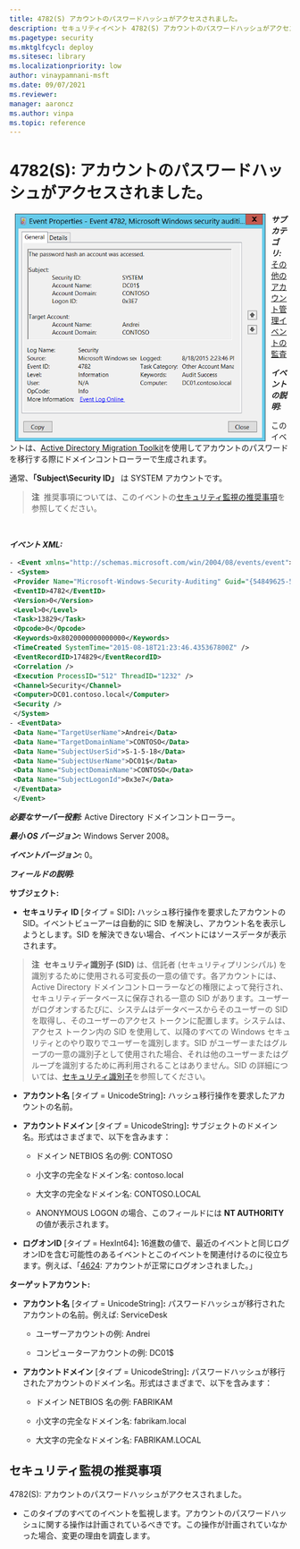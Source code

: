 ```yaml
---
title: 4782(S) アカウントのパスワードハッシュがアクセスされました。
description: セキュリティイベント 4782(S) アカウントのパスワードハッシュがアクセスされました。について説明します。
ms.pagetype: security
ms.mktglfcycl: deploy
ms.sitesec: library
ms.localizationpriority: low
author: vinaypamnani-msft
ms.date: 09/07/2021
ms.reviewer: 
manager: aaroncz
ms.author: vinpa
ms.topic: reference
---
```


# 4782(S): アカウントのパスワードハッシュがアクセスされました。

<img src="images/event-4782.png" alt="Event 4782 illustration" width="449" height="407" hspace="10" align="left" />

***サブカテゴリ:***&nbsp;[その他のアカウント管理イベントの監査](audit-other-account-management-events.md)

***イベントの説明:***

このイベントは、[Active Directory Migration Toolkit](/previous-versions/windows/it-pro/windows-server-2008-R2-and-2008/cc974332(v=ws.10))を使用してアカウントのパスワードを移行する際にドメインコントローラーで生成されます。

通常、**「Subject\\Security ID」** は SYSTEM アカウントです。

> **注**&nbsp;&nbsp;推奨事項については、このイベントの[セキュリティ監視の推奨事項](#security-monitoring-recommendations)を参照してください。

<br clear="all">

***イベント XML:***
```xml
- <Event xmlns="http://schemas.microsoft.com/win/2004/08/events/event">
- <System>
 <Provider Name="Microsoft-Windows-Security-Auditing" Guid="{54849625-5478-4994-A5BA-3E3B0328C30D}" /> 
 <EventID>4782</EventID> 
 <Version>0</Version> 
 <Level>0</Level> 
 <Task>13829</Task> 
 <Opcode>0</Opcode> 
 <Keywords>0x8020000000000000</Keywords> 
 <TimeCreated SystemTime="2015-08-18T21:23:46.435367800Z" /> 
 <EventRecordID>174829</EventRecordID> 
 <Correlation /> 
 <Execution ProcessID="512" ThreadID="1232" /> 
 <Channel>Security</Channel> 
 <Computer>DC01.contoso.local</Computer> 
 <Security /> 
 </System>
- <EventData>
 <Data Name="TargetUserName">Andrei</Data> 
 <Data Name="TargetDomainName">CONTOSO</Data> 
 <Data Name="SubjectUserSid">S-1-5-18</Data> 
 <Data Name="SubjectUserName">DC01$</Data> 
 <Data Name="SubjectDomainName">CONTOSO</Data> 
 <Data Name="SubjectLogonId">0x3e7</Data> 
 </EventData>
 </Event>

```

***必要なサーバー役割:*** Active Directory ドメインコントローラー。

***最小 OS バージョン:*** Windows Server 2008。

***イベントバージョン:*** 0。

***フィールドの説明:***

**サブジェクト:**

-   **セキュリティ ID** \[タイプ = SID\]**:** ハッシュ移行操作を要求したアカウントの SID。イベントビューアーは自動的に SID を解決し、アカウント名を表示しようとします。SID を解決できない場合、イベントにはソースデータが表示されます。

> **注**&nbsp;&nbsp;**セキュリティ識別子 (SID)** は、信託者 (セキュリティプリンシパル) を識別するために使用される可変長の一意の値です。各アカウントには、Active Directory ドメインコントローラーなどの権限によって発行され、セキュリティデータベースに保存される一意の SID があります。ユーザーがログオンするたびに、システムはデータベースからそのユーザーの SID を取得し、そのユーザーのアクセス トークンに配置します。システムは、アクセス トークン内の SID を使用して、以降のすべての Windows セキュリティとのやり取りでユーザーを識別します。SID がユーザーまたはグループの一意の識別子として使用された場合、それは他のユーザーまたはグループを識別するために再利用されることはありません。SID の詳細については、[セキュリティ識別子](/windows/access-protection/access-control/security-identifiers)を参照してください。

-   **アカウント名** \[タイプ = UnicodeString\]**:** ハッシュ移行操作を要求したアカウントの名前。

-   **アカウントドメイン** \[タイプ = UnicodeString\]**:** サブジェクトのドメイン名。形式はさまざまで、以下を含みます：

    -   ドメイン NETBIOS 名の例: CONTOSO

    -   小文字の完全なドメイン名: contoso.local

    -   大文字の完全なドメイン名: CONTOSO.LOCAL

    -   ANONYMOUS LOGON の場合、このフィールドには **NT AUTHORITY** の値が表示されます。

-   **ログオンID** \[タイプ = HexInt64\]**:** 16進数の値で、最近のイベントと同じログオンIDを含む可能性のあるイベントとこのイベントを関連付けるのに役立ちます。例えば、「[4624](event-4624.md): アカウントが正常にログオンされました。」

**ターゲットアカウント:**

-   **アカウント名** \[タイプ = UnicodeString\]**:** パスワードハッシュが移行されたアカウントの名前。例えば: ServiceDesk

    -   ユーザーアカウントの例: Andrei

    -   コンピューターアカウントの例: DC01$

-   **アカウントドメイン** \[タイプ = UnicodeString\]**:** パスワードハッシュが移行されたアカウントのドメイン名。形式はさまざまで、以下を含みます：

    -   ドメイン NETBIOS 名の例: FABRIKAM

    -   小文字の完全なドメイン名: fabrikam.local

    -   大文字の完全なドメイン名: FABRIKAM.LOCAL

## セキュリティ監視の推奨事項

4782(S): アカウントのパスワードハッシュがアクセスされました。

-   このタイプのすべてのイベントを監視します。アカウントのパスワードハッシュに関する操作は計画されているべきです。この操作が計画されていなかった場合、変更の理由を調査します。
